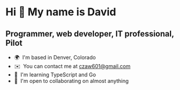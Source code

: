 Hi 👋 My name is David
======================

Programmer, web developer, IT professional, Pilot
-------------------------------------------------

* 🌍  I'm based in Denver, Colorado
* ✉️  You can contact me at [czaw601@gmail.com](mailto:czaw601@gmail.com)
* 🧠  I'm learning TypeScript and Go
* 🤝  I'm open to collaborating on almost anything
